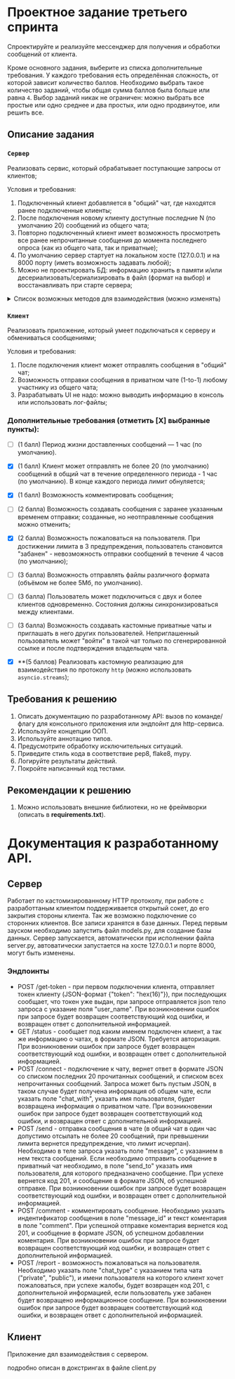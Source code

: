 # Проектное задание третьего спринта

Спроектируйте и реализуйте мессенджер для получения и обработки сообщений от клиента.

Кроме основного задания, выберите из списка дополнительные требования.
У каждого требования есть определённая сложность, от которой зависит количество баллов.
Необходимо выбрать такое количество заданий, чтобы общая сумма баллов была больше или равна `4`.
Выбор заданий никак не ограничен: можно выбрать все простые или одно среднее и два простых, или одно продвинутое, или решить все.



## Описание задания

### `Сервер`

Реализовать сервис, который обрабатывает поступающие запросы от клиентов;

Условия и требования:
1. Подключенный клиент добавляется в "общий" чат, где находятся ранее подключенные клиенты;
2. После подключения новому клиенту доступные последние N (по умолчанию 20) сообщений из общего чата;
3. Повторно подключенный клиент имеет возможность просмотреть все ранее непрочитанные сообщения до момента последнего опроса (как из общего чата, так и приватные);
4. По умолчанию сервер стартует на локальном хосте (127.0.0.1) и на 8000 порту (иметь возможность задавать любой);
5. Можно не проектировать БД: информацию хранить в памяти и/или десериализовать/сериализировать в файл (формат на выбор) и восстанавливать при старте сервера;


<details>
<summary> Список возможных методов для взаимодействия (можно изменять) </summary>

1. Подключиться к общему чату
```python
POST /connect
```

2. Получить статус и информацию о чатах
```python
GET /status
```

3. Отправить сообщение в общий чат или определенному пользователю в приватный чат
```python
POST /send
```
</details>


### `Клиент`

Реализовать приложение, который умеет подключаться к серверу и обмениваться сообщениями;

Условия и требования:
1. После подключения клиент может отправлять сообщения в "общий" чат;
2. Возможность отправки сообщения  в приватном чате (1-to-1) любому участнику из общего чата;
3. Разрабатывать UI не надо: можно выводить информацию в консоль или использовать лог-файлы;


### Дополнительные требования (отметить [Х] выбранные пункты):

- [ ] (1 балл) Период жизни доставленных сообщений — 1 час (по умолчанию).
- [X] (1 балл) Клиент может отправлять не более 20 (по умолчанию) сообщений в общий чат в течение определенного периода - 1 час (по умолчанию). В конце каждого периода лимит обнуляется;
- [X] (1 балл) Возможность комментировать сообщения;
- [ ] (2 балла) Возможность создавать сообщения с заранее указанным временем отправки; созданные, но неотправленные сообщения можно отменить;
- [X] (2 балла) Возможность пожаловаться на пользователя. При достижении лимита в 3 предупреждения, пользователь становится "забанен" - невозможность отправки сообщений в течение 4 часов (по умолчанию);
- [ ] (3 балла) Возможность отправлять файлы различного формата (объёмом не более 5Мб, по умолчанию).
- [ ] (3 балла) Пользователь может подключиться с двух и более клиентов одновременно. Состояния должны синхронизироваться между клиентами.
- [ ] (3 балла) Возможность создавать кастомные приватные чаты и приглашать в него других пользователей. Неприглашенный пользователь может "войти" в такой чат только по сгенерированной ссылке и после подтверждения владельцем чата. 
- [X] **(5 баллов) Реализовать кастомную реализацию для взаимодействия по протоколу `http` (можно использовать `asyncio.streams`);


## Требования к решению

1. Описать документацию по разработанному API: вызов по команде/флагу для консольного приложения или эндпойнт для http-сервиса.
2. Используйте концепции ООП.
3. Используйте аннотацию типов.
4. Предусмотрите обработку исключительных ситуаций.
5. Приведите стиль кода в соответствие pep8, flake8, mypy.
6. Логируйте результаты действий. 
7. Покройте написанный код тестами.


## Рекомендации к решению

1. Можно использовать внешние библиотеки, но не фреймворки (описать в **requirements.txt**).

# Документация к разработанному API.

## Сервер

Работает по кастомизированному HTTP протоколу, при работе с разработтаным клиентом поддерживается открытый сокет, до его закрытия стороны клиента. Так же возможно подключение со сторонних клиентов. Все записи хранятся в базе данных. Перед первым зауском необходимо запустить файл models.py, для создание базы данных. Сервер запускается, автоматически при исполнении файла server.py, автоватически запустается на хосте 127.0.0.1 и порте 8000, могут быть изменены.

### Эндпоинты

-  POST /get-token - при первом подключении клиента, отправляет токен клиенту (JSON-формат {"token": "hex(16)"}), при последующих сообщает, что токен уже выдан, при запросе отправляется json тело запроса с указание поля "user_name". При возникновении  ошибок при запросе будет возвращен соответствующий код ошибки, и возвращен ответ с дополнительной информацией.
- GET /status - сообщает под каким именем подключен клиент, а так же информацию о чатах, в формате JSON. Требуется авторизация. При возникновении  ошибок при запросе будет возвращен соответствующий код ошибки, и возвращен ответ с дополнительной информацией. 
- POST /connect - подключение к чату, вернет ответ в формате JSON со списком последних 20 прочитанных сообщений, и списком всех непрочитанных сообщений. Запроса может быть пустым JSON, в таком случае будет получена информация об общем чате, если указать поле "chat_with", указать имя пользователя, будет возвращена информация о приватном чате. При возникновении  ошибок при запросе будет возвращен соответствующий код ошибки, и возвращен ответ с дополнительной информацией.
- POST /send - отправка сообщения в чате (в общий чат в один час допустимо отсылать не более 20 сообщений, при превышении лимита вернется предупреждение, что лимит исчерпан). Необходимо в теле запроса указать поле "message", с указанием в нем текста сообщений. Если необходимо отправить сообщение в приватный чат необходимо, в поле "send_to" указать имя пользователя, для которого предназначено сообщение. При успехе вернется код 201, и сообщение в формате JSON, об успешной отправке. При возникновении  ошибок при запросе будет возвращен соответствующий код ошибки, и возвращен ответ с дополнительной информацией.
- POST /comment - комментировать сообщение. Необходимо указать индентификатор сообщения в поле "message_id" и текст коментария в поле "comment". При успешной отправке коментария вернется код 201, и сообщение в формате JSON, об успешном добавлении коментария. При возникновении  ошибок при запросе будет возвращен соответствующий код ошибки, и возвращен ответ с дополнительной информацией.
- POST /report - возможность пожаловаться на пользователя. Необходимо указать поле "chat_type" с указанием типа чата ("private", "public"), и имени пользователя на которого клиент хочет пожаловаться, при успехе жалобы, будет возвращен код 201, с дополнительной информацией, если пользователь уже забанен будет возвращено информационное сообщение. При возникновении  ошибок при запросе будет возвращен соответствующий код ошибки, и возвращен ответ с дополнительной информацией.

## Клиент

Приложение дял взаимодействия с сервером.

подробно описан в докстрингах в файле client.py


